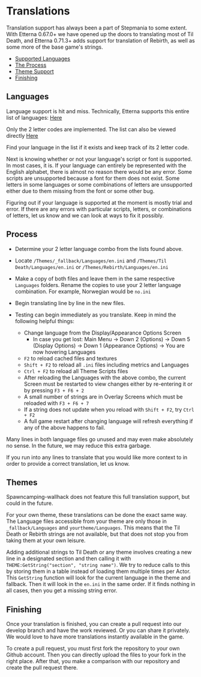 # Translations

Translation support has always been a part of Stepmania to some extent. With Etterna 0.67.0+ we have opened up the doors to translating most of Til Death, and Etterna 0.71.3+ adds support for translation of Rebirth, as well as some more of the base game's strings.

* [Supported Languages](#Languages)
* [The Process](#Process)
* [Theme Support](#Themes)
* [Finishing](#Finishing)

## Languages

Language support is hit and miss. Technically, Etterna supports this entire list of languages: [Here](http://www.loc.gov/standards/iso639-2/php/code_list.php)

Only the 2 letter codes are implemented. The list can also be viewed directly [Here](https://github.com/etternagame/etterna/blob/5b4f5a5138f9e0d351c4ba2961fde5c69697f936/src/RageUtil/Utils/RageUtil.cpp#L504-L576)

Find your language in the list if it exists and keep track of its 2 letter code.

Next is knowing whether or not your language's script or font is supported. In most cases, it is. If your language can entirely be represented with the English alphabet, there is almost no reason there would be any error. Some scripts are unsupported because a font for them does not exist. Some letters in some languages or some combinations of letters are unsupported either due to them missing from the font or some other bug.

Figuring out if your language is supported at the moment is mostly trial and error. If there are any errors with particular scripts, letters, or combinations of letters, let us know and we can look at ways to fix it possibly.

## Process

* Determine your 2 letter language combo from the lists found above.
* Locate `/Themes/_fallback/Languages/en.ini` and `/Themes/Til Death/Languages/en.ini` or `/Themes/Rebirth/Languages/en.ini`
* Make a copy of both files and leave them in the same respective `Languages` folders. Rename the copies to use your 2 letter language combination. For example, Norwegian would be `no.ini`
* Begin translating line by line in the new files.

* Testing can begin immediately as you translate. Keep in mind the following helpful things:
  * Change language from the Display/Appearance Options Screen
    * In case you get lost: Main Menu -> Down 2 (Options) -> Down 5 (Display Options) -> Down 1 (Appearance Options) -> You are now hovering Languages
  * `F2` to reload cached files and textures
  * `Shift + F2` to reload all `.ini` files including metrics and Languages
  * `Ctrl + F2` to reload all Theme Scripts files
  * After reloading the Languages with the above combo, the current Screen must be restarted to view changes either by re-entering it or by pressing `F3 + F6 + 2`
  * A small number of strings are in Overlay Screens which must be reloaded with `F3 + F6 + 7`
  * If a string does not update when you reload with `Shift + F2`, try `Ctrl + F2`
  * A full game restart after changing language will refresh everything if any of the above happens to fail.
  
Many lines in both language files go unused and may even make absolutely no sense. In the future, we may reduce this extra garbage.

If you run into any lines to translate that you would like more context to in order to provide a correct translation, let us know.

## Themes

Spawncamping-wallhack does not feature this full translation support, but could in the future. 

For your own theme, these translations can be done the exact same way. The Language files accessible from your theme are only those in `_fallback/Languages` and `yourtheme/Languages`. This means that the Til Death or Rebirth strings are not available, but that does not stop you from taking them at your own leisure.

Adding additional strings to Til Death or any theme involves creating a new line in a designated section and then calling it with `THEME:GetString("section", "string name")`. We try to reduce calls to this by storing them in a table instead of loading them multiple times per Actor. This `GetString` function will look for the current language in the theme and fallback. Then it will look in the `en.ini` in the same order. If it finds nothing in all cases, then you get a missing string error.

## Finishing

Once your translation is finished, you can create a pull request into our develop branch and have the work reviewed. Or you can share it privately. We would love to have more translations instantly available in the game.

To create a pull request, you must first fork the repository to your own Github account. Then you can directly upload the files to your fork in the right place. After that, you make a comparison with our repository and create the pull request there.
